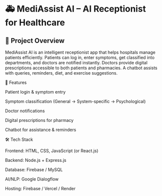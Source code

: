 # 🚑 MediAssist AI – AI Receptionist for Healthcare
## 📌 Project Overview

MediAssist AI is an intelligent receptionist app that helps hospitals manage patients efficiently.
Patients can log in, enter symptoms, get classified into departments, and doctors are notified instantly.
Doctors provide digital prescriptions accessible to both patients and pharmacies.
A chatbot assists with queries, reminders, diet, and exercise suggestions.

🎯 Features

Patient login & symptom entry

Symptom classification (General → System-specific → Psychological)

Doctor notifications

Digital prescriptions for pharmacy

Chatbot for assistance & reminders

🛠️ Tech Stack

Frontend: HTML, CSS, JavaScript (or React.js)

Backend: Node.js + Express.js

Database: Firebase / MySQL

AI/NLP: Google Dialogflow

Hosting: Firebase / Vercel / Render
